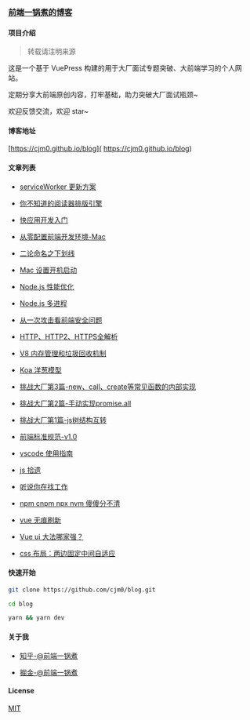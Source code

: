 
### [前端一锅煮的博客](https://github.com/cjm0/blog.git)

#### 项目介绍

> 转载请注明来源

这是一个基于 VuePress 构建的用于大厂面试专题突破、大前端学习的个人网站。

定期分享大前端原创内容，打牢基础，助力突破大厂面试瓶颈~

欢迎反馈交流，欢迎 star~

#### 博客地址

[https://cjm0.github.io/blog]( https://cjm0.github.io/blog)

#### 文章列表

- [serviceWorker 更新方案](https://cjm0.github.io/blog/page/list/updateService.html)
- [你不知道的阅读器排版引擎](https://cjm0.github.io/blog/page/list/read.html)
- [快应用开发入门](https://cjm0.github.io/blog/page/list/quick_app.html)
- [从零配置前端开发环境-Mac](https://cjm0.github.io/blog/page/list/mac.html)
- [二论命名之下划线](https://cjm0.github.io/blog/page/list/underline.html)
- [Mac 设置开机启动](https://cjm0.github.io/blog/page/list/maclist.html)
- [Node.js 性能优化](https://cjm0.github.io/blog/page/node/perf.html)
- [Node.js 多进程](https://cjm0.github.io/blog/page/node/process.html)
- [从一次攻击看前端安全问题](https://cjm0.github.io/blog/page/node/security.html)
- [HTTP、HTTP2、HTTPS全解析](https://cjm0.github.io/blog/page/node/http.html)
- [V8 内存管理和垃圾回收机制](https://cjm0.github.io/blog/page/node/v8.html)
- [Koa 洋葱模型](https://cjm0.github.io/blog/page/node/onion.html)

- [挑战大厂第3篇-new、call、create等常见函数的内部实现](https://cjm0.github.io/blog/page/challenge/fn.html)
- [挑战大厂第2篇-手动实现promise.all](https://cjm0.github.io/blog/page/challenge/promise_all.html)
- [挑战大厂第1篇-js树结构互转](https://cjm0.github.io/blog/page/challenge/three.html)

- [前端标准规范-v1.0](https://cjm0.github.io/blog/page/list/fe.html)
- [vscode 使用指南](https://cjm0.github.io/blog/page/list/vscode.html)
- [js 拾遗](https://cjm0.github.io/blog/page/list/base_summary.html)
- [听说你在找工作](https://cjm0.github.io/blog/page/list/need_work.html)
- [npm cnpm npx nvm 傻傻分不清](https://cjm0.github.io/blog/page/list/npm.html)
- [vue 无痕刷新](https://cjm0.github.io/blog/page/list/vue_reload.html)
- [Vue ui 大法哪家强？](https://cjm0.github.io/blog/page/list/vue_ui_contrast.html)
- [css 布局：两边固定中间自适应](https://cjm0.github.io/blog/page/list/css_layout_two.html)

#### 快速开始

```bash
git clone https://github.com/cjm0/blog.git

cd blog

yarn && yarn dev
```

#### 关于我

- [知乎-@前端一锅煮](https://www.zhihu.com/people/qian-duan-yiguo-zhu/activities)

- [掘金-@前端一锅煮](https://segmentfault.com/u/daqianduan)

#### License

[MIT](./License)
